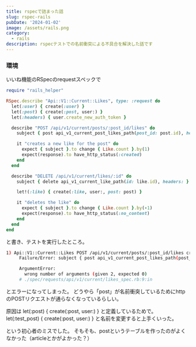 ```yaml
---
title: rspecで詰まった話
slug: rspec-rails
pubDate: '2024-01-02'
image: /assets/rails.png
category:
  - rails
description: rspecテストでの名前衝突による不具合を解決した話です
---
```


### 環境
いいね機能のRSpecのrequestスペックで

```ruby
require "rails_helper"

RSpec.describe "Api::V1::Current::Likes", type: :request do
  let(:user) { create(:user) }
  let(:post) { create(:post, user:) }
  let(:headers) { user.create_new_auth_token }

  describe "POST /api/v1/current/posts/:post_id/likes" do
    subject { post api_v1_current_post_likes_path(post_id: post.id), headers: }

    it "creates a new like for the post" do
      expect { subject }.to change { Like.count }.by(1)
      expect(response).to have_http_status(:created)
    end
  end

  describe "DELETE /api/v1/current/likes/:id" do
    subject { delete api_v1_current_like_path(id: like.id), headers: }

    let!(:like) { create(:like, user:, post: post) }

    it "deletes the like" do
      expect { subject }.to change { Like.count }.by(-1)
      expect(response).to have_http_status(:no_content)
    end
  end
end
```
と書き、テストを実行したところ。

```bash
1) Api::V1::Current::Likes POST /api/v1/current/posts/:post_id/likes creates a new like for the post
     Failure/Error: subject { post api_v1_current_post_likes_path(post_id: post.id), headers: headers }

     ArgumentError:
       wrong number of arguments (given 2, expected 0)
     # ./spec/requests/api/v1/current/likes_spec.rb:9:in
```
とエラーになってしまった。
どうやら「post」が名前衝突しているためにhttpのPOSTリクエストが通らなくなっているらしい。

原因は
let(:post) { create(:post, user:) }
と定義しているためで。
let(:test_post) { create(:post, user:) }
と名前を変更すると上手くいった。

という初心者のミスでした。
そもそも、postというテーブルを作ったのがよくなかった（articleとかがよかった？）



